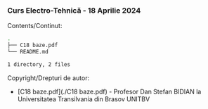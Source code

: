### Curs Electro-Tehnică - 18 Aprilie 2024

Contents/Continut: 

```sh
.
├── C18 baze.pdf
└── README.md

1 directory, 2 files
```

Copyright/Drepturi de autor:
* [C18 baze.pdf](./C18 baze.pdf) - Profesor Dan Stefan BIDIAN la Universitatea Transilvania din Brasov UNITBV
